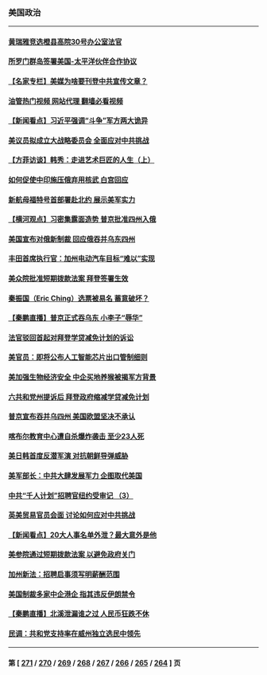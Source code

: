 ### 美国政治
---
#### [黄瑞雅竞选橙县高院30号办公室法官](../../pages/ncid1078159/n13836925.md?10020845) 
#### [所罗门群岛签署美国-太平洋伙伴合作协议](../../pages/ncid1078159/n13836866.md?10020845) 
#### [【名家专栏】美媒为啥要刊登中共宣传文章？](../../pages/ncid1078159/n13836801.md?10020845) 
#### [油管热门视频 网站代理 翻墙必看视频](http://209.222.30.114:81/youtube.html?10020845)
#### [【新闻看点】习近平强调“斗争”军方两大诡异](../../pages/ncid1078159/n13836385.md?10020845) 
#### [美议员拟成立大战略委员会 全面应对中共挑战](../../pages/ncid1078159/n13836607.md?10020845) 
#### [【方菲访谈】韩秀：走进艺术巨匠的人生（上）](../../pages/ncid1078159/n13836429.md?10020845) 
#### [如何促使中印施压俄弃用核武 白宫回应](../../pages/ncid1078159/n13836563.md?10020845) 
#### [新航母福特号首部署赴北约 展示美军实力](../../pages/ncid1078159/n13836538.md?10020845) 
#### [【横河观点】习密集露面造势 普京批准四州入俄](../../pages/ncid1078159/n13836438.md?10020845) 
#### [美国宣布对俄新制裁 回应俄吞并乌东四州](../../pages/ncid1078159/n13836435.md?10020845) 
#### [丰田首席执行官：加州电动汽车目标“难以”实现](../../pages/ncid1078159/n13836545.md?10020845) 
#### [美众院批准短期拨款法案 拜登签署生效](../../pages/ncid1078159/n13836470.md?10020845) 
#### [秦振国（Eric Ching）选票被易名 蓄意破坏？](../../pages/ncid1078159/n13836542.md?10020845) 
#### [【秦鹏直播】普京正式吞乌东 小李子“辱华”](../../pages/ncid1078159/n13836434.md?10020845) 
#### [法官驳回首起对拜登学贷减免计划的诉讼](../../pages/ncid1078159/n13836380.md?10020845) 
#### [美官员：即将公布人工智能芯片出口管制细则](../../pages/ncid1078159/n13836430.md?10020845) 
#### [美加强生物经济安全 中企买地养猴被揭军方背景](../../pages/ncid1078159/n13836141.md?10020845) 
#### [六共和党州提诉后 拜登政府缩减学贷减免计划](../../pages/ncid1078159/n13836169.md?10020845) 
#### [普京宣布吞并乌四州 美国欧盟坚决不承认](../../pages/ncid1078159/n13836171.md?10020845) 
#### [喀布尔教育中心遭自杀爆炸袭击 至少23人死](../../pages/ncid1078159/n13836144.md?10020845) 
#### [美日韩首度反潜军演 对抗朝鲜导弹威胁](../../pages/ncid1078159/n13836120.md?10020845) 
#### [美军部长：中共大肆发展军力 企图取代美国](../../pages/ncid1078159/n13836032.md?10020845) 
#### [中共“千人计划”招聘官纽约受审记 （3）](../../pages/ncid1078159/n13835934.md?10020845) 
#### [英美贸易官员会面 讨论如何应对中共挑战](../../pages/ncid1078159/n13835855.md?10020845) 
#### [【新闻看点】20大人事名单外泄？最大意外是他](../../pages/ncid1078159/n13835496.md?10020845) 
#### [美参院通过短期拨款法案 以避免政府关门](../../pages/ncid1078159/n13835685.md?10020845) 
#### [加州新法：招聘启事须写明薪酬范围](../../pages/ncid1078159/n13835707.md?10020845) 
#### [美国制裁多家中企港企 指其违反伊朗禁令](../../pages/ncid1078159/n13835673.md?10020845) 
#### [【秦鹏直播】北溪泄漏谁之过 人民币狂跌不休](../../pages/ncid1078159/n13835698.md?10020845) 
#### [民调：共和党支持率在威州独立选民中领先](../../pages/ncid1078159/n13835571.md?10020845) 

---
#### 第 [ [271](./271.md?10020845) / [270](./270.md?10020845) / [269](./269.md?10020845) / [268](./268.md?10020845) / [267](./267.md?10020845) / [266](./266.md?10020845) / [265](./265.md?10020845) / [264](./264.md?10020845) ] 页
